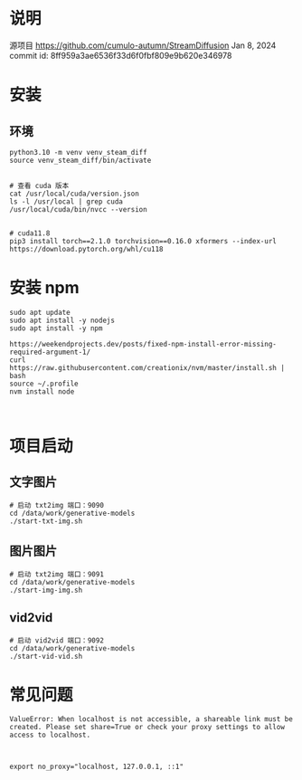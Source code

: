 
# 说明
源项目  https://github.com/cumulo-autumn/StreamDiffusion
Jan 8, 2024 commit id: 8ff959a3ae6536f33d6f0fbf809e9b620e346978


# 安装
## 环境 

```
python3.10 -m venv venv_steam_diff
source venv_steam_diff/bin/activate


# 查看 cuda 版本
cat /usr/local/cuda/version.json
ls -l /usr/local | grep cuda
/usr/local/cuda/bin/nvcc --version


# cuda11.8
pip3 install torch==2.1.0 torchvision==0.16.0 xformers --index-url https://download.pytorch.org/whl/cu118

```

# 安装 npm

```
sudo apt update
sudo apt install -y nodejs
sudo apt install -y npm

https://weekendprojects.dev/posts/fixed-npm-install-error-missing-required-argument-1/
curl https://raw.githubusercontent.com/creationix/nvm/master/install.sh | bash
source ~/.profile
nvm install node 



```
# 项目启动
## 文字图片

```
# 启动 txt2img 端口：9090
cd /data/work/generative-models
./start-txt-img.sh
```
## 图片图片
```
# 启动 txt2img 端口：9091
cd /data/work/generative-models
./start-img-img.sh
```

## vid2vid
```
# 启动 vid2vid 端口：9092
cd /data/work/generative-models
./start-vid-vid.sh  
```

# 常见问题

```
ValueError: When localhost is not accessible, a shareable link must be created. Please set share=True or check your proxy settings to allow access to localhost.



export no_proxy="localhost, 127.0.0.1, ::1"

```